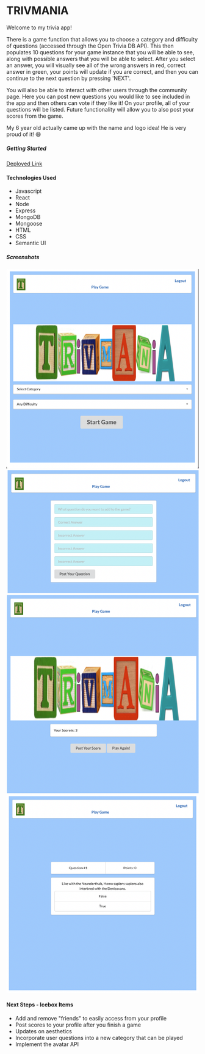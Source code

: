 # TRIVMANIA

Welcome to my trivia app!

There is a game function that allows you to choose a category and difficulty of questions (accessed through the Open Trivia DB API).  This then populates 10 questions for your game instance that you will be able to see, along with possible answers that you will be able to select.  After you select an answer, you will visually see all of the wrong answers in red, correct answer in green, your points will update if you are correct, and then you can continue to the next question by pressing 'NEXT'.

You will also be able to interact with other users through the community page.  Here you can post new questions you would like to see included in the app and then others can vote if they like it!  On your profile, all of your questions will be listed.  Future functionality will allow you to also post your scores from the game.

My 6 year old actually came up with the name and logo idea!  He is very proud of it!  😄 

##### Getting Started

[Deployed Link](https://dead-pear-harp-seal-hem.cyclic.app/)

#### Technologies Used

* Javascript
* React
* Node
* Express
* MongoDB
* Mongoose
* HTML
* CSS
* Semantic UI

##### Screenshots

![Homepage/Logged out screen](public/images/Screen1.png)
![Homepage/Logged out screen](public/images/Screen2.png)
![Homepage/Logged out screen](public/images/Screen3.png)
![Homepage/Logged out screen](public/images/Screen4.png)

#### Next Steps - Icebox Items

* Add and remove "friends" to easily access from your profile
* Post scores to your profile after you finish a game
* Updates on aesthetics
* Incorporate user questions into a new category that can be played
* Implement the avatar API
